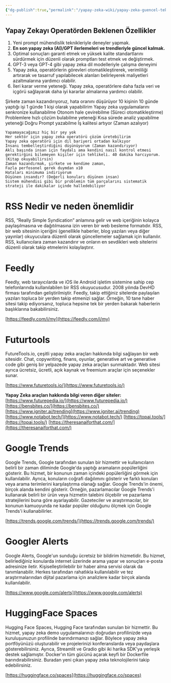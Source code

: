 ```yaml
---
{"dg-publish":true,"permalink":"/yapay-zeka-wiki/yapay-zeka-guencel-teknolojileri-takip-yoentemleri/"}
---
```


## **Yapay Zekayı Operatörden Beklenen Özellikler**

1. Yeni prompt mühendislik teknikleriyle deneyler yapmak.
2. **En son yapay zeka (AI)/GPT ilerlemeleri ve trendleriyle güncel kalmak.**
3. Optimal sonuçları garanti etmek ve yüksek kalite standartlarını sürdürmek için düzenli olarak promptları test etmek ve değiştirmek.
4. GPT-3 veya GPT-4 gibi yapay zeka dil modelleriyle çalışma deneyimi
5. Yapay zeka, operatörlerin görevleri otomatikleştirerek, verimliliği artırarak ve tasarruf yapılabilecek alanları belirleyerek maliyetleri azaltmalarına yardımcı olabilir.
6. İleri karar verme yeteneği. Yapay zeka, operatörlere daha fazla veri ve içgörü sağlayarak daha iyi kararlar almalarına yardımcı olabilir.


Şirkete zaman kazandırıyoruz, hata oranını düşürüyor
10 kişinin 10 günde yaptığı işi 1 günde 1 kişi olarak yapabilirim
Yapay zeka uygulamalarını senkronize kullanabilme
Otonom hale çevirebilme (Süreci otomatikleştirme)
Problemlere hızlı çözüm bulabilme yeteneği
Kısa sürede analiz yapabilme yeteneği
Doğru Prompt yazabilme
İş kalitesi artıyor (Zaman azalıyor)


	Yapamayacağımız hiç bir şey yok
	Her sektör için yapay zeka operatörü çözüm üretebilirim
	Yapay zeka operatörü için dil bariyeri ortadan kalkıyor
	İnsanı tembelleştirdiğini düşünüyorum (Zaman kazandırıyor)
	Aklı başında insan için faydalı ama kendini nasıl kontrol etmesi gerektirğini bilemeyen kişiler için tehlikeli. 40 dakika harcıyorum. (Kitap okuyabilirsin)
	Zaman kazandırmak, şirkete ve kendime zaman,
	Fazla perfosonel gerek duymdan x10 
	Hataları minimuma indiriyorum
	Düşünen insandır? (Değerli konuları düşünen insan)
	Sistem mühendisi gibi bir problemin tüm parçalarını sistematik strateji ile dakikalar içinde halledebiliyor

# RSS Nedir ve neden önemlidir
RSS, “Really Simple Syndication” anlamına gelir ve web içeriğinin kolayca paylaşılmasına ve dağıtılmasına izin veren bir web besleme formatıdır. RSS, bir web sitesinin içeriğini (genellikle haberler, blog yazıları veya diğer yayınlar) okuyuculara düzenli olarak güncellemeler sağlamak için kullanılır. RSS, kullanıcılara zaman kazandırır ve onların en sevdikleri web sitelerini düzenli olarak takip etmelerini kolaylaştırır.
# Feedly
Feedly, web tarayıcılarda ve iOS ile Android işletim sistemine sahip cep telefonlarında kullanılabilen bir RSS okuyucusudur. 2008 yılında DevHD firması tarafından geliştirilmiştir. Feedly, takip ettiğiniz sitelerde paylaşılan yazıları topluca bir yerden takip etmenizi sağlar. Örneğin, 10 tane haber sitesi takip ediyorsanız, topluca hepsine tek bir yerden bakarak haberlerin başlıklarına bakabilirsiniz.

[https://feedly.com/i/my](https://feedly.com/i/my)  
# Futurtools
FutureTools.io, çeşitli yapay zeka araçları hakkında bilgi sağlayan bir web sitesidir. Chat, copywriting, finans, oyunlar, generative art ve generative code gibi geniş bir yelpazede yapay zeka araçları sunmaktadır. Web sitesi ayrıca ücretsiz, ücretli, açık kaynak ve freemium araçlar için seçenekler sunar.

[https://www.futuretools.io/](https://www.futuretools.io/)  
  
**Yapay Zeka araçları hakkında bilgi veren diğer siteler:**
[https://www.futurepedia.io/](https://www.futurepedia.io/)
[https://bensbites.co/](https://bensbites.co/)
[https://www.igniter.ai/trending](https://www.igniter.ai/trending)
[https://www.notabot.tech/](https://www.notabot.tech/)
[https://topai.tools/](https://topai.tools/)
[https://theresanaiforthat.com/](https://theresanaiforthat.com/)
  
# Google Trends
Google Trends, Google tarafından sunulan bir hizmettir ve kullanıcıların belirli bir zaman diliminde Google'da yaptığı aramaların popülerliğini gösterir. Bu hizmet, bir konunun zaman içindeki popülerliğini görmek için kullanılabilir. Ayrıca, konuların coğrafi dağılımını gösterir ve farklı konuları veya arama terimlerini karşılaştırma olanağı sağlar.
Google Trends'in önemi, birçok alanda kendini gösterir. Örneğin, pazarlamacılar Google Trends'i kullanarak belirli bir ürün veya hizmetin talebini ölçebilir ve pazarlama stratejilerini buna göre ayarlayabilir. Gazeteciler ve araştırmacılar, bir konunun kamuoyunda ne kadar popüler olduğunu ölçmek için Google Trends'i kullanabilirler.

[https://trends.google.com/trends/](https://trends.google.com/trends/)  
# Googler Alerts
Google Alerts, Google'un sunduğu ücretsiz bir bildirim hizmetidir. Bu hizmet, belirlediğiniz konularda internet üzerinde arama yapar ve sonuçları e-posta adresinize iletir. Kişiselleştirilebilir bir haber alma servisi olarak da tanımlanabilir. Herkes tarafından rahatlıkla kullanılabilir ve tez araştırmalarından dijital pazarlama için analizlere kadar birçok alanda kullanılabilir.

[https://www.google.com/alerts](https://www.google.com/alerts)  

# HuggingFace Spaces
Hugging Face Spaces, Hugging Face tarafından sunulan bir hizmettir. Bu hizmet, yapay zeka demo uygulamalarınızı doğrudan profilinizde veya kuruluşunuzun profilinde barındırmanızı sağlar. Böylece yapay zeka portföyünüzü oluşturabilir ve projelerinizi konferanslarda veya paydaşlara gösterebilirsiniz. Ayrıca, Streamlit ve Gradio gibi iki harika SDK'ya yerleşik destek sağlamıştır. Docker'ın tüm gücünü açarak keyfi bir Dockerfile barındırabilirsiniz. Buradan yeni çıkan yapay zeka teknolojilerini takip edebilirsiniz.

[https://huggingface.co/spaces](https://huggingface.co/spaces)